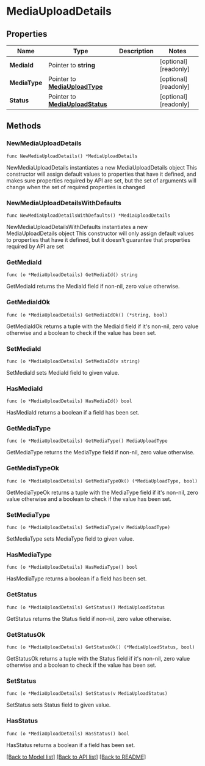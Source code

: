 # MediaUploadDetails

## Properties

Name | Type | Description | Notes
------------ | ------------- | ------------- | -------------
**MediaId** | Pointer to **string** |  | [optional] [readonly] 
**MediaType** | Pointer to [**MediaUploadType**](MediaUploadType.md) |  | [optional] [readonly] 
**Status** | Pointer to [**MediaUploadStatus**](MediaUploadStatus.md) |  | [optional] [readonly] 

## Methods

### NewMediaUploadDetails

`func NewMediaUploadDetails() *MediaUploadDetails`

NewMediaUploadDetails instantiates a new MediaUploadDetails object
This constructor will assign default values to properties that have it defined,
and makes sure properties required by API are set, but the set of arguments
will change when the set of required properties is changed

### NewMediaUploadDetailsWithDefaults

`func NewMediaUploadDetailsWithDefaults() *MediaUploadDetails`

NewMediaUploadDetailsWithDefaults instantiates a new MediaUploadDetails object
This constructor will only assign default values to properties that have it defined,
but it doesn't guarantee that properties required by API are set

### GetMediaId

`func (o *MediaUploadDetails) GetMediaId() string`

GetMediaId returns the MediaId field if non-nil, zero value otherwise.

### GetMediaIdOk

`func (o *MediaUploadDetails) GetMediaIdOk() (*string, bool)`

GetMediaIdOk returns a tuple with the MediaId field if it's non-nil, zero value otherwise
and a boolean to check if the value has been set.

### SetMediaId

`func (o *MediaUploadDetails) SetMediaId(v string)`

SetMediaId sets MediaId field to given value.

### HasMediaId

`func (o *MediaUploadDetails) HasMediaId() bool`

HasMediaId returns a boolean if a field has been set.

### GetMediaType

`func (o *MediaUploadDetails) GetMediaType() MediaUploadType`

GetMediaType returns the MediaType field if non-nil, zero value otherwise.

### GetMediaTypeOk

`func (o *MediaUploadDetails) GetMediaTypeOk() (*MediaUploadType, bool)`

GetMediaTypeOk returns a tuple with the MediaType field if it's non-nil, zero value otherwise
and a boolean to check if the value has been set.

### SetMediaType

`func (o *MediaUploadDetails) SetMediaType(v MediaUploadType)`

SetMediaType sets MediaType field to given value.

### HasMediaType

`func (o *MediaUploadDetails) HasMediaType() bool`

HasMediaType returns a boolean if a field has been set.

### GetStatus

`func (o *MediaUploadDetails) GetStatus() MediaUploadStatus`

GetStatus returns the Status field if non-nil, zero value otherwise.

### GetStatusOk

`func (o *MediaUploadDetails) GetStatusOk() (*MediaUploadStatus, bool)`

GetStatusOk returns a tuple with the Status field if it's non-nil, zero value otherwise
and a boolean to check if the value has been set.

### SetStatus

`func (o *MediaUploadDetails) SetStatus(v MediaUploadStatus)`

SetStatus sets Status field to given value.

### HasStatus

`func (o *MediaUploadDetails) HasStatus() bool`

HasStatus returns a boolean if a field has been set.


[[Back to Model list]](../README.md#documentation-for-models) [[Back to API list]](../README.md#documentation-for-api-endpoints) [[Back to README]](../README.md)


